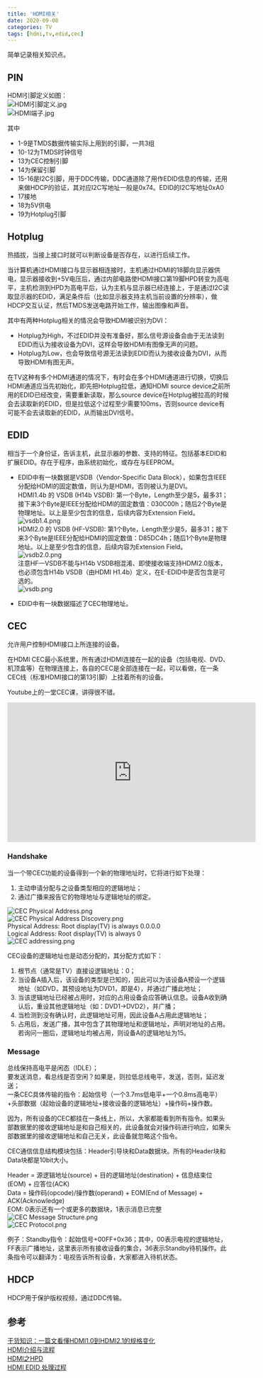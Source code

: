 ```yaml
---
title: 'HDMI相关'
date: 2020-09-08
categories: TV
tags: [hdmi,tv,edid,cec]
---
```


简单记录相关知识点。  

<!-- more -->


## PIN  
HDMI引脚定义如图：  
![HDMI引脚定义.jpg](https://i.loli.net/2020/09/08/m68ojqtpgZ9Ifn4.jpg)  
![HDMI端子.jpg](https://i.loli.net/2020/09/08/jxsLhZ5eEn68VaT.jpg)  

其中  
- 1-9是TMDS数据传输实际上用到的引脚，一共3组  
- 10-12为TMDS时钟信号  
- 13为CEC控制引脚  
- 14为保留引脚  
- 15-16是I2C引脚，用于DDC传输，DDC通道除了用作EDID信息的传输，还用来做HDCP的验证，其对应I2C写地址一般是0x74。EDID的I2C写地址0xA0  
- 17接地  
- 18为5V供电  
- 19为Hotplug引脚  

## Hotplug  
热插拔，当接上接口时就可以判断设备是否存在，以进行后续工作。  

当计算机通过HDMI接口与显示器相连接时，主机通过HDMI的18脚向显示器供电，显示器接收到+5V电压后，通过内部电路使HDMI接口第19脚HPD转变为高电平，主机检测到HPD为高电平后，认为主机与显示器已经连接上，于是通过I2C读取显示器的EDID，满足条件后（比如显示器支持主机当前设置的分辨率），做HDCP交互认证，然后TMDS发送电路开始工作，输出图像和声音。  

其中有两种Hotplug相关的情况会导致HDMI被识别为DVI：  
- Hotplug为High，不过EDID并没有准备好，那么信号源设备会由于无法读到EDID而认为接收设备为DVI，这样会导致HDMI有图像无声的问题。  
- Hotplug为Low，也会导致信号源无法读到EDID而认为接收设备为DVI，从而导致HDMI有图无声。  

在TV这种有多个HDMI通道的情况下，有时会在多个HDMI通道进行切换，切换后HDMI通道应当先初始化，即先把Hotplug拉低，通知HDMI source device之前所用的EDID已经改变，需要重新读取，那么source device在Hotplug被拉高的时候会去读取新的EDID，但是拉低这个过程至少需要100ms，否则source device有可能不会去读取新的EDID，从而输出DVI信号。  


## EDID  
相当于一个身份证，告诉主机，此显示器的参数、支持的特征。包括基本EDID和扩展EDID。存在于程序，由系统初始化，或存在与EEPROM。    

- EDID中有一块数据是VSDB（Vendor-Specific Data Block），如果包含IEEE分配给HDMI的固定数值，则认为是HDMI，否则被认为是DVI。  
HDMI1.4b 的 VSDB (H14b VSDB): 第一个Byte，Length至少是5，最多31；接下来3个Byte是IEEE分配给HDMI的固定数值：030C00h；随后2个Byte是物理地址。以上是至少包含的信息，后续内容为Extension Field。  
![vsdb1.4.png](https://i.loli.net/2020/09/08/YramXM9hlvwRT5b.png)  
HDMI2.0 的 VSDB (HF-VSDB): 第1个Byte，Length至少是5，最多31；接下来3个Byte是IEEE分配给HDMI的固定数值：D85DC4h；随后1个Byte是物理地址。以上是至少包含的信息，后续内容为Extension Field。  
![vsdb2.0.png](https://i.loli.net/2020/09/08/yx9krTW7vdwBAIe.png)  
注意HF—VSDB不能与H14b VSDB相混淆、即使接收端支持HDMI2.0版本，也必须包含H14b VSDB（由HDMI H1.4b）定义，在E-EDID中是否包含是可选的。  
![vsdb.png](https://i.loli.net/2020/09/08/58NWlSXLdgszGJh.png)  

- EDID中有一块数据描述了CEC物理地址。  

## CEC  
允许用户控制HDMI接口上所连接的设备。  

在HDMI CEC最小系统里，所有通过HDMI连接在一起的设备（包括电视、DVD、机顶盒等）在物理连接上，各自的CEC是全部连接在一起，可以看做，在一条CEC线（标准HDMI接口的第13引脚）上挂着所有的设备。  

Youtube上的一堂CEC课，讲得很不错。  
<iframe width="560" height="315" src="https://www.youtube.com/embed/Q6S2FabX2WA" frameborder="0" allow="autoplay; encrypted-media" allowfullscreen></iframe>  

### Handshake
当一个带CEC功能的设备得到一个新的物理地址时，它将进行如下处理：
1. 主动申请分配与之设备类型相应的逻辑地址；  
2. 通过广播<Report Physical Address>来报告它的物理地址与逻辑地址的绑定。  

![CEC Physical Address.png](https://i.loli.net/2020/09/08/U2xWgmBi4ktYTue.png)  
![CEC Physical Address Discovery.png](https://i.loli.net/2020/09/08/mGKIQEc9rLuOwgB.png)  
Physical Address: Root display(TV) is always 0.0.0.0  
Logical Address: Root display(TV) is always 0  
![CEC addressing.png](https://i.loli.net/2020/09/08/Jr1HthQoIkSEyY3.png)

CEC设备的逻辑地址也是动态分配的，其分配方式如下：  
1. 根节点（通常是TV）直接设逻辑地址：0；  
2. 当设备A插入后，该设备的类型是已知的，因此可以为该设备A预设一个逻辑地址（如DVD，其预设地址为DVD1，即是4），并通过<Polling Message>广播此地址；  
3. 当该逻辑地址已经被占用时，对应的占用设备会应答确认信息。设备A收到确认后，重设其他逻辑地址（如：DVD1->DVD2），并广播<Polling Message>；  
4. 当检测到没有确认时，此逻辑地址可用，因此设备A占用此逻辑地址；  
5. 占用后，发送广播<Report Physical Address>，其中包含了其物理地址和逻辑地址，声明对地址的占用。若询问一圈后，逻辑地址均被占用，则设备A的逻辑地址为15。  

### Message  
总线保持高电平是闲态（IDLE）；  
要发送消息，看总线是否空闲？如果是，则拉低总线电平，发送，否则，延迟发送；  
一条CEC具体传输的指令：起始信号（一个3.7ms低电平+一个0.8ms高电平）+头部数据（起始设备的逻辑地址+接收设备的逻辑地址）+操作码+操作数。  

因为，所有设备的CEC都挂在一条线上，所以，大家都能看到所有指令。如果头部数据里的接收逻辑地址是和自己相关的，此设备就会对操作码进行响应，如果头部数据里的接收逻辑地址和自己无关，此设备就忽略这个指令。  

CEC通信信息结构模块包括：Header引导块和Data数据块。所有的Header块和Data块都是10bit大小。  

Header = 源逻辑地址(source) + 目的逻辑地址(destination) + 信息结束位(EOM) + 应答位(ACK)  
Data = 操作码(opcode)/操作数(operand) + EOM(End of Message) + ACK(Acknowledge)  
EOM: 0表示还有一个或更多的数据块，1表示消息已完整  
![CEC Message Structure.png](https://i.loli.net/2020/09/08/qz5T7dAIv9inhM3.png)  
![CEC Protocol.png](https://i.loli.net/2020/09/08/gsplSfNFZCeovx3.png)  

例子：Standby指令：起始信号+00FF+0x36；其中，00表示电视的逻辑地址，FF表示广播地址，这里表示所有接收设备的集合，36表示Standby待机操作。此条指令可以翻译为：电视告诉所有设备，大家都进入待机状态。  

## HDCP  
HDCP用于保护版权视频，通过DDC传输。

## 参考  
[干货知识：一篇文看懂HDMI1.0到HDMI2.1的规格变化](https://www.znds.com/forum.php?mod=viewthread&tid=825004&page=1)  
[HDMI介绍与流程](https://www.cnblogs.com/TaigaCon/p/3840653.html)  
[HDMI之HPD](https://www.cnblogs.com/zhongguo135/p/9197995.html)  
[HDMI EDID 处理过程](https://www.cnblogs.com/zhongguo135/p/9458884.html)  
